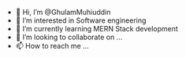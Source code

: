 - 👋 Hi, I’m @GhulamMuhiuddin
- 👀 I’m interested in Software engineering
- 🌱 I’m currently learning MERN Stack development
- 💞️ I’m looking to collaborate on ...
- 📫 How to reach me ...

<!---
GhulamMuhiuddin/GhulamMuhiuddin is a ✨ special ✨ repository because its `README.md` (this file) appears on your GitHub profile.
You can click the Preview link to take a look at your changes.
--->
